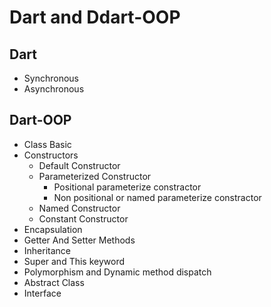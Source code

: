 # Dart and Ddart-OOP

## Dart
-   Synchronous
-   Asynchronous


## Dart-OOP
-   Class Basic
-   Constructors
    -   Default Constructor
    -   Parameterized Constructor
        -   Positional parameterize constractor
        -   Non positional or named parameterize constractor
    -   Named Constructor
    -   Constant Constructor
-   Encapsulation
-   Getter And Setter Methods
-   Inheritance
-   Super and This keyword
-   Polymorphism and Dynamic method dispatch
-   Abstract Class
-   Interface
